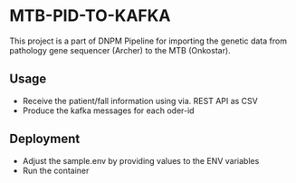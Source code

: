 # MTB-PID-TO-KAFKA

This project is a part of DNPM Pipeline for importing the genetic data from pathology gene sequencer (Archer) to the MTB (Onkostar).

## Usage
 -  Receive the patient/fall information using via. REST API as CSV
 -  Produce the kafka messages for each oder-id

## Deployment
 - Adjust the sample.env by providing values to the ENV variables
 - Run the container
